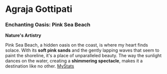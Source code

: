 # Agraja Gottipati

### Enchanting Oasis: Pink Sea Beach

**Nature's Artistry**

Pink Sea Beach, a hidden oasis on the coast, is where my heart finds solace. With its **soft pink sands** and the gently lapping waves that seem to paint the shoreline, it's a place of unparalleled beauty. The way the sunlight dances on the water, creating a **shimmering spectacle**, makes it a destination like no other.
[MyStats](https://github.com/Argon07/my2-Gottipati/blob/main/MyStats.md)
